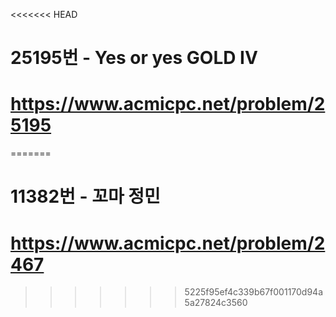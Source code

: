 <<<<<<< HEAD
# 25195번 - Yes or yes GOLD IV
# https://www.acmicpc.net/problem/25195
=======
# 11382번 - 꼬마 정민
# https://www.acmicpc.net/problem/2467
>>>>>>> 5225f95ef4c339b67f001170d94a5a27824c3560
